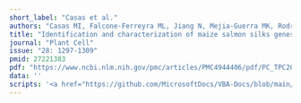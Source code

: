 ```yaml
---
short_label: "Casas et al."
authors: "Casas MI, Falcone-Ferreyra ML, Jiang N, Mejia-Guerra MK, Rodriguez E, et al"
title: "Identification and characterization of maize salmon silks genes Involved in insecticidal maysin biosynthesis"
journal: "Plant Cell"
issue: "28: 1297-1309"
pmid: 27221383
pdf: "https://www.ncbi.nlm.nih.gov/pmc/articles/PMC4944406/pdf/PC_TPC201600003RAR1.pdf"
data: ''
scripts: '<a href="https://github.com/MicrosoftDocs/VBA-Docs/blob/main/api/Excel.WorksheetFunction.T_Test.md">Scripts</a>'
---
```

